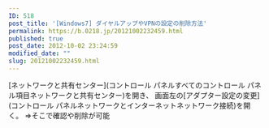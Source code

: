 ```yaml
---
ID: 518
post_title: '[Windows7] ダイヤルアップやVPNの設定の削除方法'
permalink: https://b.0218.jp/20121002232459.html
published: true
post_date: 2012-10-02 23:24:59
modified_date: ""
slug: 20121002232459.html
---
```

[ネットワークと共有センター](コントロール パネルすべてのコントロール パネル項目ネットワークと共有センター)を開き、
画面左の[アダプター設定の変更](コントロール パネルネットワークとインターネットネットワーク接続)を開く。
⇒そこで確認や削除が可能
